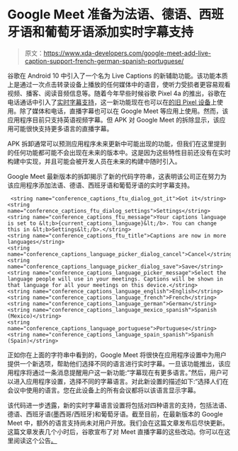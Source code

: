 # Google Meet 准备为法语、德语、西班牙语和葡萄牙语添加实时字幕支持

> 原文：<https://www.xda-developers.com/google-meet-add-live-caption-support-french-german-spanish-portuguese/>

谷歌在 Android 10 中引入了一个名为 Live Captions 的新辅助功能。该功能本质上是通过一次点击转录设备上播放的任何媒体中的语音，使听力受损者更容易观看视频、播客、阅读音频信息等。随着今年早些时候谷歌 Pixel 4a 的推出，谷歌在电话通话中引入了[实时字幕支持](https://www.xda-developers.com/live-caption-transcribe-phone-calls-google-pixel-4a/)，这一新功能现在也可以在[的旧 Pixel 设备](https://www.xda-developers.com/google-rolling-out-live-caption-phone-calls-more-pixel-phones/)上使用。除了媒体和电话，直播字幕也可以在 Google Meet 等应用上使用。然而，该应用程序目前只支持英语视频字幕。但 APK 对 Google Meet 的拆除显示，该应用可能很快支持更多语言的直播字幕。

APK 拆卸通常可以预测应用程序未来更新中可能出现的功能，但我们在这里提到的任何功能都可能不会出现在未来的版本中。这是因为这些特性目前还没有在实时构建中实现，并且可能会被开发人员在未来的构建中随时引入。

Google Meet 最新版本的拆卸揭示了新的代码字符串，这表明该公司正在努力为该应用程序添加法语、德语、西班牙语和葡萄牙语的实时字幕支持。

```
 <string name="conference_captions_ftu_dialog_got_it">Got it</string>
<string name="conference_captions_ftu_dialog_settings">Settings</string>
<string name="conference_captions_ftu_message">Your captions language is set to &lt;b>{current_captions_language}&lt;/b>. You can change this in &lt;b>Settings&lt;/b>.</string>
<string name="conference_captions_ftu_title">Captions are now in more languages</string>
<string name="conference_captions_language_picker_dialog_cancel">Cancel</string>
<string name="conference_captions_language_picker_dialog_save">Save</string>
<string name="conference_captions_language_picker_message">Select the language people will use in your meetings. Captions will be shown in that language for all your meetings on this device.</string>
<string name="conference_captions_language_english">English</string>
<string name="conference_captions_language_french">French</string>
<string name="conference_captions_language_german">German</string>
<string name="conference_captions_language_mexico_spanish">Spanish (Mexico)</string>
<string name="conference_captions_language_portuguese">Portuguese</string>
<string name="conference_captions_language_spain_spanish">Spanish (Spain)</string> 
```

正如你在上面的字符串中看到的，Google Meet 将很快在应用程序设置中为用户提供一个新选项，帮助他们选择不同的语言进行实时字幕。一旦该功能推出，该应用程序将通过一条消息提醒用户这一新功能:“字幕现在有更多语言。”然后，用户可以进入应用程序设置，选择不同的字幕语言。对此新设置的描述如下:“选择人们在会议中使用的语言。您在此设备上的所有会议都将以该语言显示字幕。

该代码进一步透露，新的实时字幕语言设置将包括对四种语言的支持，包括法语、德语、西班牙语(墨西哥/西班牙)和葡萄牙语。截至目前，在最新版本的 Google Meet 中，额外的语言支持尚未对用户开放。我们会在这篇文章发布后尽快更新。这篇文章发表几个小时后，谷歌宣布了对 Meet 直播字幕的这些改动。你可以在这里阅读这个公告[。](https://www.xda-developers.com/google-meet-adds-live-captions-on-the-web-in-four-new-languages/)